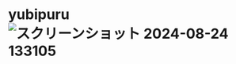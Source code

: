 # yubipuru![スクリーンショット 2024-08-24 133105](https://github.com/user-attachments/assets/70cc2b98-b899-47fe-9f1f-5df5fb92a9ab)
